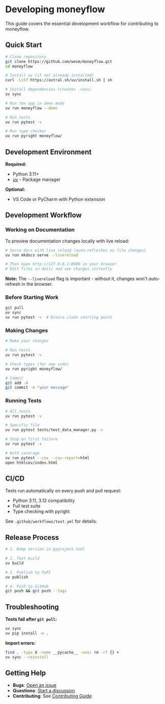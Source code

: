 # Developing moneyflow

This guide covers the essential development workflow for contributing to moneyflow.

## Quick Start

```bash
# Clone repository
git clone https://github.com/wesm/moneyflow.git
cd moneyflow

# Install uv (if not already installed)
curl -LsSf https://astral.sh/uv/install.sh | sh

# Install dependencies (creates .venv)
uv sync

# Run the app in demo mode
uv run moneyflow --demo

# Run tests
uv run pytest -v

# Run type checker
uv run pyright moneyflow/
```

## Development Environment

**Required:**
- Python 3.11+
- [uv](https://docs.astral.sh/uv/) - Package manager

**Optional:**
- VS Code or PyCharm with Python extension

## Development Workflow

### Working on Documentation

To preview documentation changes locally with live reload:

```bash
# Serve docs with live reload (auto-refreshes on file changes)
uv run mkdocs serve --livereload

# Then open http://127.0.0.1:8000 in your browser
# Edit files in docs/ and see changes instantly
```

**Note:** The `--livereload` flag is important - without it, changes won't auto-refresh in the browser.

### Before Starting Work

```bash
git pull
uv sync
uv run pytest -v  # Ensure clean starting point
```

### Making Changes

```bash
# Make your changes

# Run tests
uv run pytest -v

# Check types (for new code)
uv run pyright moneyflow/

# Commit
git add -A
git commit -m "your message"
```

### Running Tests

```bash
# All tests
uv run pytest -v

# Specific file
uv run pytest tests/test_data_manager.py -v

# Stop on first failure
uv run pytest -x

# With coverage
uv run pytest --cov --cov-report=html
open htmlcov/index.html
```

## CI/CD

Tests run automatically on every push and pull request:
- Python 3.11, 3.12 compatibility
- Full test suite
- Type checking with pyright

See `.github/workflows/test.yml` for details.

## Release Process

```bash
# 1. Bump version in pyproject.toml

# 2. Test build
uv build

# 3. Publish to PyPI
uv publish

# 4. Push to GitHub
git push && git push --tags
```

## Troubleshooting

**Tests fail after `git pull`:**
```bash
uv sync
uv pip install -e .
```

**Import errors:**
```bash
find . -type d -name __pycache__ -exec rm -rf {} +
uv sync --reinstall
```

## Getting Help

- **Bugs**: [Open an issue](https://github.com/wesm/moneyflow/issues)
- **Questions**: [Start a discussion](https://github.com/wesm/moneyflow/discussions)
- **Contributing**: See [Contributing Guide](contributing.md)
